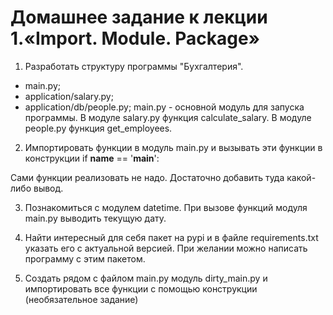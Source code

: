 # Домашнее задание к лекции 1.«Import. Module. Package»

1. Разработать структуру программы "Бухгалтерия".
- main.py;
- application/salary.py;
- application/db/people.py;
main.py - основной модуль для запуска программы.
В модуле salary.py функция calculate_salary.
В модуле people.py функция get_employees.

2. Импортировать функции в модуль main.py и вызывать эти функции в конструкции
if __name__ == '__main__':

Сами функции реализовать не надо. Достаточно добавить туда какой-либо вывод.

3. Познакомиться с модулем datetime. При вызове функций модуля main.py выводить текущую дату.

4. Найти интересный для себя пакет на pypi и в файле requirements.txt указать его с актуальной версией. При желании можно написать программу с этим пакетом.

5. Создать рядом с файлом main.py модуль dirty_main.py и импортировать все функции с помощью конструкции (необязательное задание)